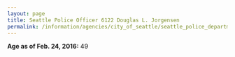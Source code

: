 ```yaml
---
layout: page
title: Seattle Police Officer 6122 Douglas L. Jorgensen
permalink: /information/agencies/city_of_seattle/seattle_police_department/copbook/6122/
---
```


**Age as of Feb. 24, 2016:** 49
